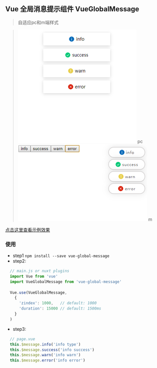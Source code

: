 ## Vue 全局消息提示组件 VueGlobalMessage
 > 自适应pc和m端样式

 > ![pc样式](./public/style-pc.png "pc样式") pc
 > ![m样式](./public/style-m.png "m样式") m

[点击这里查看示例效果](https://crazymuyang.github.io/vue-global-message/index.html)

### 使用
 - step1 `npm install --save vue-global-message`
 - step2:
```javascript
  // main.js or nuxt plugins
  import Vue from 'vue'
  import VueGlobalMessage from 'vue-global-message'

  Vue.use(VueGlobalMessage, 
    {
      'zindex': 1000,   // default: 1000
      'duration': 15000 // default: 1500ms
    }
  )
```
 - step3:
``` javascript
  // page.vue
  this.$message.info('info type')
  this.$message.success('info success')
  this.$message.warn('info warn')
  this.$message.error('info error')
```